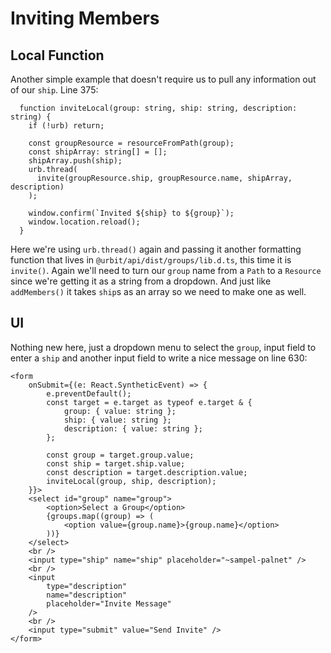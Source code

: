 # Inviting Members

## Local Function

Another simple example that doesn't require us to pull any information out of our `ship`. Line 375:

```
  function inviteLocal(group: string, ship: string, description: string) {
    if (!urb) return;

    const groupResource = resourceFromPath(group);
    const shipArray: string[] = [];
    shipArray.push(ship);
    urb.thread(
      invite(groupResource.ship, groupResource.name, shipArray, description)
    );

    window.confirm(`Invited ${ship} to ${group}`);
    window.location.reload();
  }
```

Here we're using `urb.thread()` again and passing it another formatting function that lives in `@urbit/api/dist/groups/lib.d.ts`, this time it is `invite()`. Again we'll need to turn our `group` name from a `Path` to a `Resource` since we're getting it as a string from a dropdown. And just like `addMembers()` it takes `ship`s as an array so we need to make one as well.

## UI

Nothing new here, just a dropdown menu to select the `group`, input field to enter a `ship` and another input field to write a nice message on line 630:

```
<form
    onSubmit={(e: React.SyntheticEvent) => {
        e.preventDefault();
        const target = e.target as typeof e.target & {
            group: { value: string };
            ship: { value: string };
            description: { value: string };
        };

        const group = target.group.value;
        const ship = target.ship.value;
        const description = target.description.value;
        inviteLocal(group, ship, description);
    }}>
    <select id="group" name="group">
        <option>Select a Group</option>
        {groups.map((group) => (
            <option value={group.name}>{group.name}</option>
        ))}
    </select>
    <br />
    <input type="ship" name="ship" placeholder="~sampel-palnet" />
    <br />
    <input
        type="description"
        name="description"
        placeholder="Invite Message"
    />
    <br />
    <input type="submit" value="Send Invite" />
</form>
```

